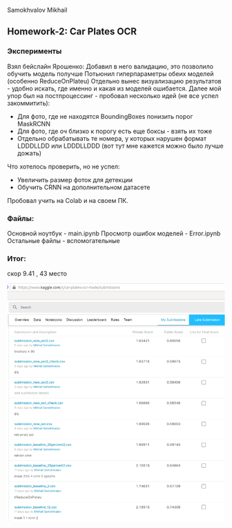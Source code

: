 Samokhvalov Mikhail
## Homework-2: Car Plates OCR

### Эксперименты
Взял бейслайн Ярошенко:
Добавил в него валидацию, это позволило обучить модель получше
Потьюнил гиперпараметры обеих моделей (особенно ReduceOnPlateu)
Отдельно вынес визуализацию результатов - удобно искать, где именно и какая из моделей ошибается.
Далее мой упор был на постпроцессинг - пробовал несколько идей (не все успел закоммитить):
 - Для фото, где не находятся BoundingBoxes понизить порог MaskRCNN
 - Для фото, где оч близко к порогу есть еще боксы - взять их тоже
 - Отдельно обрабатывать те номера, у которых нарушен формат LDDDLLDD или LDDDLLDDD (вот тут мне кажется можно было лучше дожать)
 
 Что хотелось проверить, но не успел:
 - Увеличить размер фоток для детекции
 - Обучить CRNN на дополнительном датасете

Пробовал учить на Colab и на своем ПК.

### Файлы:
Основной ноутбук - main.ipynb
Просмотр ошибок моделей - Error.ipynb
Остальные файлы - вспомогательные

### Итог:
скор 9.41 , 43 место

![Alt text](results2.png?raw=true "results")
